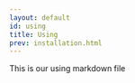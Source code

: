 ```yaml
---
layout: default
id: using
title: Using
prev: installation.html
---
```


This is our using markdown file
